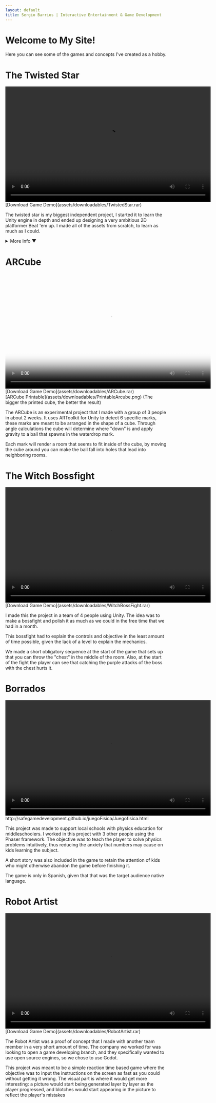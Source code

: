 ```yaml
---
layout: default
title: Sergio Barrios | Interactive Entertainment & Game Development
---
```


# Welcome to My Site!

Here you can see some of the games and concepts I've created as a hobby. 

# The Twisted Star
<video width="640" height="360" controls>
  <source src="/assets/videos/Twisted Star Edited Video.mp4" type="video/mp4">
  Your browser does not support the video tag.
</video>
[Download Game Demo](assets/downloadables/TwistedStar.rar)

The twisted star is my biggest independent project, I started it to learn the Unity engine in depth and ended up designing a very ambitious 2D platformer Beat 'em up.
I made all of the assets from scratch, to learn as much as I could. 
<details>
  <summary>More Info &#x25BC;</summary>
  <h2>Mechanics</h2>

  <p>I implemented basic 2D platformer mechanics to allow the player some sense of familiarity with the controls, jumping, collectibles, a lifebar and different movement methods like dashing and swinging.
But the main mechanic of this game was what i called the "combo system". Normally, a "combo system" is something one would find in a classic Fighting game, where a combo is a link of quick moves that aren't countered in a short amount of time. 
In the case of this project the "combo system" was instead to not repeat the same attack while you have others available to use, time not mattering. </p>

   <p>Every time that you use an attack that you havent used before in this combo, the combo meter is raised by 1, and once you repeat an attack, it becomes 0 again. The combo meter is what defines how much damage you do. 
The idea of this mechanic was to make moves that are wildly different from each other so the player had to think fast to keep good damage going, otherwise, the enemies would be hard to defeat.
To add to this gameplay, if you use up all the attacks from one of your weapons, you get a "Set Bonus", which varies depending on the weapon. When you use all the attacks of the sword, your other weapons can hit several opponents at once, 
the whip set bonus makes your other weapons hitbox larger and the hammer gives your other weapons knockback.</p>

  <h2>Story</h2>

  <p>I made a dialogue system with portraits and expressions to convey the story of the game. The main idea was to make this game have hard hitting dramatic moments but generally have an optimistic tone. 
I made two characters that were meant to have different motivations but generally go through the same levels, this way, one could learn new things about the world with a second playthrough or if 
another person was playing the game with the other character the information could be shared.</p>

  <h2>Art</h2>

  <p>The idea for the game was to make it pixel art, however, I also thought that limiting the pallet as much as possible could give the game a realtively unique look. </p>
</details>

# ARCube

<video width="640" height="360" controls poster="/assets/images/ARCubeVideoThumbnail.png">
  <source src="/assets/videos/ARCubeVidPresentation.mp4" type="video/mp4">
  Your browser does not support the video tag.
</video>
[Download Game Demo](assets/downloadables/ARCube.rar)
<br/>
[ARCube Printable](assets/downloadables/PrintableArcube.png)
(The bigger the printed cube, the better the result)


<p>The ARCube is an experimental project that I made with a group of 3 people in about 2 weeks. It uses ARToolkit for Unity to detect 6 specific marks, these marks are meant to be arranged in the shape of a cube. 
Through angle calculations the cube will determine where "down" is and apply gravity to a ball that spawns in the waterdrop mark.</p>
<p>
Each mark will render a room that seems to fit inside of the cube, by moving the cube around you can make the ball fall into holes that lead into neighboring rooms.
</p>

# The Witch Bossfight

<video width="640" height="360" controls>
  <source src="/assets/videos/WitchBossFight.mp4" type="video/mp4">
  Your browser does not support the video tag.
</video>
[Download Game Demo](assets/downloadables/WitchBossFight.rar)
<p>I made this the project in a team of 4 people using Unity. The idea was to make a bossfight and polish it as much as we could in the free time that we had in a month. </p>
<p>This bossfight had to explain the controls and objective in the least amount of time possible, given the lack of a level to explain the mechanics.</p> 
<p>We made a short obligatory sequence at the start of the game that sets up that you can throw the "chest" in the middle 
of the room. Also, at the start of the fight the player can see that catching the purple attacks of the boss with the chest hurts it.</p>
  
# Borrados

<video width="640" height="360" controls>
  <source src="/assets/videos/Borrados.mp4" type="video/mp4">
  Your browser does not support the video tag.
</video>
http://safegamedevelopment.github.io/juegoFisica/Juegofisica.html

<p>This project was made to support local schools with physics education for middleschoolers. I worked in this project with 3 other people using the Phaser framework. The objective was to teach the player
to solve physics problems intuitively, thus reducing the anxiety that numbers may cause on kids learning the subject.</p>
<p>A short story was also included in the game to retain the attention of kids who might otherwise abandon the game before finishing it.</p>
<p>The game is only in Spanish, given that that was the target audience native language.</p>

# Robot Artist

<video width="640" height="360" controls>
  <source src="/assets/videos/ArtistRobot.mp4" type="video/mp4">
  Your browser does not support the video tag.
</video>
[Download Game Demo](assets/downloadables/RobotArtist.rar)

<p>The Robot Artist was a proof of concept that I made with another team member in a very short amount of time. The company we worked for was looking to open a game developing branch, and they specifically wanted to use open source engines, so we chose to use Godot.</p>
<p>This project was meant to be a simple reaction time based game where the objective was to input the instructions on the screen as fast as you could without getting it wrong. The visual part is where it would get more interesting: a picture would start being generated layer by layer as the player progressed, and blotches would start appearing in the picture to reflect the player's mistakes</p>
